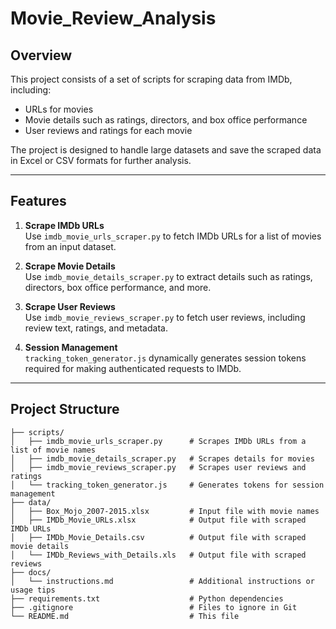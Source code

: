 # Movie_Review_Analysis

## Overview
This project consists of a set of scripts for scraping data from IMDb, including:
- URLs for movies
- Movie details such as ratings, directors, and box office performance
- User reviews and ratings for each movie

The project is designed to handle large datasets and save the scraped data in Excel or CSV formats for further analysis.

---

## Features
1. **Scrape IMDb URLs**  
   Use `imdb_movie_urls_scraper.py` to fetch IMDb URLs for a list of movies from an input dataset.
   
2. **Scrape Movie Details**  
   Use `imdb_movie_details_scraper.py` to extract details such as ratings, directors, box office performance, and more.

3. **Scrape User Reviews**  
   Use `imdb_movie_reviews_scraper.py` to fetch user reviews, including review text, ratings, and metadata.

4. **Session Management**  
   `tracking_token_generator.js` dynamically generates session tokens required for making authenticated requests to IMDb.

---

## Project Structure
```plaintext
├── scripts/
│   ├── imdb_movie_urls_scraper.py      # Scrapes IMDb URLs from a list of movie names
│   ├── imdb_movie_details_scraper.py   # Scrapes details for movies
│   ├── imdb_movie_reviews_scraper.py   # Scrapes user reviews and ratings
│   └── tracking_token_generator.js     # Generates tokens for session management
├── data/
│   ├── Box_Mojo_2007-2015.xlsx         # Input file with movie names
│   ├── IMDb_Movie_URLs.xlsx            # Output file with scraped IMDb URLs
│   ├── IMDb_Movie_Details.csv          # Output file with scraped movie details
│   └── IMDb_Reviews_with_Details.xls   # Output file with scraped reviews
├── docs/
│   └── instructions.md                 # Additional instructions or usage tips
├── requirements.txt                    # Python dependencies
├── .gitignore                          # Files to ignore in Git
└── README.md                           # This file
